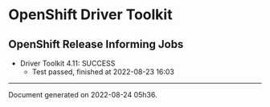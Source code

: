 
OpenShift Driver Toolkit
========================

OpenShift Release Informing Jobs
--------------------------------



* Driver Toolkit 4.11: SUCCESS
  - Test passed, finished at 2022-08-23 16:03






---
Document generated on 2022-08-24 05h36.
